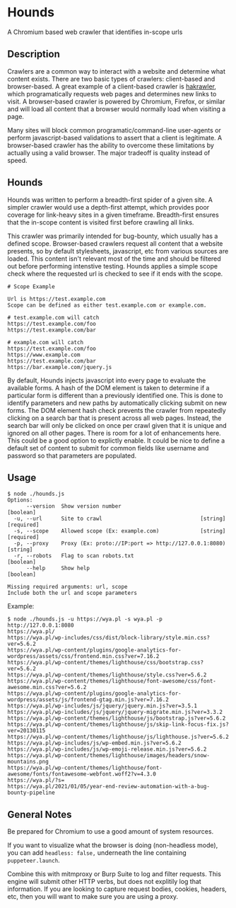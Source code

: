 # Hounds
A Chromium based web crawler that identifies in-scope urls

## Description

Crawlers are a common way to interact with a website and determine what content exists. There are two basic types of crawlers: client-based and browser-based. A great example of a client-based crawler is [hakrawler](https://github.com/hakluke/hakrawler), which programatically requests web pages and determines new links to visit. A browser-based crawler is powered by Chromium, Firefox, or similar and will load all content that a browser would normally load when visiting a page. 

Many sites will block common programatic/command-line user-agents or perform javascript-based validations to assert that a client is legitimate. A browser-based crawler has the ability to overcome these limitations by actually using a valid browser. The major tradeoff is quality instead of speed. 

## Hounds 

Hounds was written to perform a breadth-first spider of a given site. A simpler crawler would use a depth-first attempt, which provides poor coverage for link-heavy sites in a given timeframe. Breadth-first ensures that the in-scope content is visited first before crawling all links.

This crawler was primarily intended for bug-bounty, which usually has a defined scope. Browser-based crawlers request all content that a website presents, so by default stylesheets, javascript, etc from various sources are loaded. This content isn't relevant most of the time and should be filtered out before performing intenstive testing. Hounds applies a simple scope check where the requested url is checked to see if it ends with the scope.

```
# Scope Example

Url is https://test.example.com
Scope can be defined as either test.example.com or example.com.

# test.example.com will catch
https://test.example.com/foo
https://test.example.com/bar

# example.com will catch
https://test.example.com/foo
https://www.example.com
https://test.example.com/bar
https://bar.example.com/jquery.js
```

By default, Hounds injects javascript into every page to evaluate the available forms. A hash of the DOM element is taken to determine if a particular form is different than a previously identified one. This is done to identify parameters and new paths by automatically clicking submit on new forms. The DOM element hash check prevents the crawler from repeatedly clicking on a search bar that is present across all web pages. Instead, the search bar will only be clicked on once per crawl given that it is unique and ignored on all other pages. There is room for a lot of enhancements here. This could be a good option to explictly enable. It could be nice to define a default set of content to submit for common fields like username and password so that parameters are populated. 

## Usage

```
$ node ./hounds.js                                                  
Options:
      --version  Show version number                                   [boolean]
  -u, --url      Site to crawl                               [string] [required]
  -s, --scope    Allowed scope (Ex: example.com)             [string] [required]
  -p, --proxy    Proxy (Ex: proto://IP:port => http://127.0.0.1:8080)   [string]
  -r, --robots   Flag to scan robots.txt                               [boolean]
      --help     Show help                                             [boolean]

Missing required arguments: url, scope
Include both the url and scope parameters
```

Example:

```
$ node ./hounds.js -u https://wya.pl -s wya.pl -p http://127.0.0.1:8080
https://wya.pl/
https://wya.pl/wp-includes/css/dist/block-library/style.min.css?ver=5.6.2
https://wya.pl/wp-content/plugins/google-analytics-for-wordpress/assets/css/frontend.min.css?ver=7.16.2
https://wya.pl/wp-content/themes/lighthouse/css/bootstrap.css?ver=5.6.2
https://wya.pl/wp-content/themes/lighthouse/style.css?ver=5.6.2
https://wya.pl/wp-content/themes/lighthouse/font-awesome/css/font-awesome.min.css?ver=5.6.2
https://wya.pl/wp-content/plugins/google-analytics-for-wordpress/assets/js/frontend-gtag.min.js?ver=7.16.2
https://wya.pl/wp-includes/js/jquery/jquery.min.js?ver=3.5.1
https://wya.pl/wp-includes/js/jquery/jquery-migrate.min.js?ver=3.3.2
https://wya.pl/wp-content/themes/lighthouse/js/bootstrap.js?ver=5.6.2
https://wya.pl/wp-content/themes/lighthouse/js/skip-link-focus-fix.js?ver=20130115
https://wya.pl/wp-content/themes/lighthouse/js/lighthouse.js?ver=5.6.2
https://wya.pl/wp-includes/js/wp-embed.min.js?ver=5.6.2
https://wya.pl/wp-includes/js/wp-emoji-release.min.js?ver=5.6.2
https://wya.pl/wp-content/themes/lighthouse/images/headers/snow-mountains.png
https://wya.pl/wp-content/themes/lighthouse/font-awesome/fonts/fontawesome-webfont.woff2?v=4.3.0
https://wya.pl/?s=
https://wya.pl/2021/01/05/year-end-review-automation-with-a-bug-bounty-pipeline
```

## General Notes

Be prepared for Chromium to use a good amount of system resources.

If you want to visualize what the browser is doing (non-headless mode), you can add ```headless: false,``` underneath the line containing ```puppeteer.launch```.

Combine this with mitmproxy or Burp Suite to log and filter requests. This engine will submit other HTTP verbs, but does not explitily log that information. If you are looking to capture request bodies, cookies, headers, etc, then you will want to make sure you are using a proxy. 
